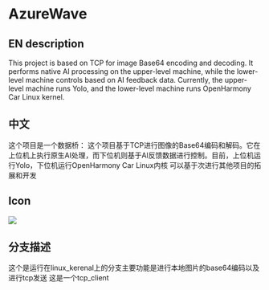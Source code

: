 # AzureWave
## EN description
This project is based on TCP for image Base64 encoding and decoding. It performs native AI processing on the upper-level machine, while the lower-level machine controls based on AI feedback data. Currently, the upper-level machine runs Yolo, and the lower-level machine runs OpenHarmony Car Linux kernel.

## 中文
这个项目是一个数据桥：
这个项目基于TCP进行图像的Base64编码和解码。它在上位机上执行原生AI处理，而下位机则基于AI反馈数据进行控制。目前，上位机运行Yolo，下位机运行OpenHarmony Car Linux内核
可以基于次进行其他项目的拓展和开发
## Icon
![](https://azure-home.oss-cn-shenzhen.aliyuncs.com/img/icon.png)

## 分支描述
这个是运行在linux_kerenal上的分支主要功能是进行本地图片的base64编码以及进行tcp发送  这是一个tcp_client

